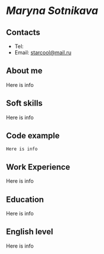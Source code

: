 # ***Maryna Sotnikava***

## **Contacts**
* Tel:
* Email: starcool@mail.ru

## **About me**
Here is info

## **Soft skills**
Here is info

## **Code example**
```
Here is info
```

## **Work Experience** 
Here is info

## **Education**
Here is info

## **English level**
Here is info
